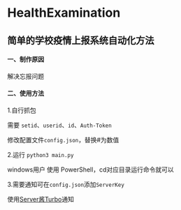 # HealthExamination

## 简单的学校疫情上报系统自动化方法

#### 一、制作原因

解决忘报问题

#### 二、使用方法

1.自行抓包

需要 `setid`、`userid`、`id`、`Auth-Token`

修改配置文件`config.json`，替换#为数值

2.运行 `python3 main.py`

windows用户 使用 PowerShell，cd对应目录运行命令就可以

3.需要通知可在`config.json`添加`ServerKey`

使用[Server酱Turbo](https://sct.ftqq.com/)通知
